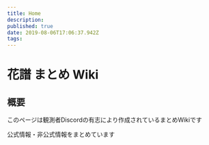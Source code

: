 ```yaml
---
title: Home
description: 
published: true
date: 2019-08-06T17:06:37.942Z
tags: 
---
```


# 花譜 まとめ Wiki

## 概要

このページは観測者Discordの有志により作成されているまとめWikiです

公式情報・非公式情報をまとめています

